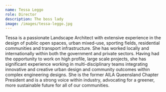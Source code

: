 ```yaml
---
name: Tessa Leggo
role: Director
description: The boss lady
image: /images/tessa-leggo.jpg
---
```

Tessa is a passionate Landscape Architect with extensive experience in the design of public open spaces, urban mixed-use, sporting fields, residential communities and transport infrastructure. She has worked locally and internationally within both the government and private sectors. Having had the opportunity to work on high profile, large scale projects, she has significant experience working in multi-disciplinary teams integrating innovative and creative urban design and community outcomes within complex engineering designs. She is the former AILA Queensland Chapter President and is a strong voice within industry, advocating for a greener, more sustainable future for all of our communities.